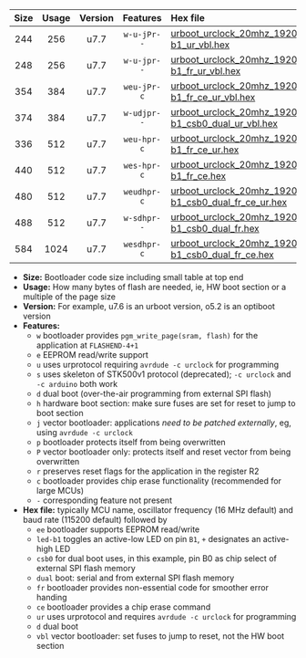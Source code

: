|Size|Usage|Version|Features|Hex file|
|:-:|:-:|:-:|:-:|:--|
|244|256|u7.7|`w-u-jPr--`|[urboot_urclock_20mhz_19200bps_led-b1_ur_vbl.hex](https://raw.githubusercontent.com/stefanrueger/urboot.hex/main/boards/urclock/fcpu_20mhz/19200_bps/urboot_urclock_20mhz_19200bps_led-b1_ur_vbl.hex)|
|248|256|u7.7|`w-u-jpr--`|[urboot_urclock_20mhz_19200bps_led-b1_fr_ur_vbl.hex](https://raw.githubusercontent.com/stefanrueger/urboot.hex/main/boards/urclock/fcpu_20mhz/19200_bps/urboot_urclock_20mhz_19200bps_led-b1_fr_ur_vbl.hex)|
|354|384|u7.7|`weu-jPr-c`|[urboot_urclock_20mhz_19200bps_ee_led-b1_fr_ce_ur_vbl.hex](https://raw.githubusercontent.com/stefanrueger/urboot.hex/main/boards/urclock/fcpu_20mhz/19200_bps/urboot_urclock_20mhz_19200bps_ee_led-b1_fr_ce_ur_vbl.hex)|
|374|384|u7.7|`w-udjpr--`|[urboot_urclock_20mhz_19200bps_led-b1_csb0_dual_ur_vbl.hex](https://raw.githubusercontent.com/stefanrueger/urboot.hex/main/boards/urclock/fcpu_20mhz/19200_bps/urboot_urclock_20mhz_19200bps_led-b1_csb0_dual_ur_vbl.hex)|
|336|512|u7.7|`weu-hpr-c`|[urboot_urclock_20mhz_19200bps_ee_led-b1_fr_ce_ur.hex](https://raw.githubusercontent.com/stefanrueger/urboot.hex/main/boards/urclock/fcpu_20mhz/19200_bps/urboot_urclock_20mhz_19200bps_ee_led-b1_fr_ce_ur.hex)|
|440|512|u7.7|`wes-hpr-c`|[urboot_urclock_20mhz_19200bps_ee_led-b1_fr_ce.hex](https://raw.githubusercontent.com/stefanrueger/urboot.hex/main/boards/urclock/fcpu_20mhz/19200_bps/urboot_urclock_20mhz_19200bps_ee_led-b1_fr_ce.hex)|
|480|512|u7.7|`weudhpr-c`|[urboot_urclock_20mhz_19200bps_ee_led-b1_csb0_dual_fr_ce_ur.hex](https://raw.githubusercontent.com/stefanrueger/urboot.hex/main/boards/urclock/fcpu_20mhz/19200_bps/urboot_urclock_20mhz_19200bps_ee_led-b1_csb0_dual_fr_ce_ur.hex)|
|488|512|u7.7|`w-sdhpr--`|[urboot_urclock_20mhz_19200bps_led-b1_csb0_dual_fr.hex](https://raw.githubusercontent.com/stefanrueger/urboot.hex/main/boards/urclock/fcpu_20mhz/19200_bps/urboot_urclock_20mhz_19200bps_led-b1_csb0_dual_fr.hex)|
|584|1024|u7.7|`wesdhpr-c`|[urboot_urclock_20mhz_19200bps_ee_led-b1_csb0_dual_fr_ce.hex](https://raw.githubusercontent.com/stefanrueger/urboot.hex/main/boards/urclock/fcpu_20mhz/19200_bps/urboot_urclock_20mhz_19200bps_ee_led-b1_csb0_dual_fr_ce.hex)|

- **Size:** Bootloader code size including small table at top end
- **Usage:** How many bytes of flash are needed, ie, HW boot section or a multiple of the page size
- **Version:** For example, u7.6 is an urboot version, o5.2 is an optiboot version
- **Features:**
  + `w` bootloader provides `pgm_write_page(sram, flash)` for the application at `FLASHEND-4+1`
  + `e` EEPROM read/write support
  + `u` uses urprotocol requiring `avrdude -c urclock` for programming
  + `s` uses skeleton of STK500v1 protocol (deprecated); `-c urclock` and `-c arduino` both work
  + `d` dual boot (over-the-air programming from external SPI flash)
  + `h` hardware boot section: make sure fuses are set for reset to jump to boot section
  + `j` vector bootloader: applications *need to be patched externally*, eg, using `avrdude -c urclock`
  + `p` bootloader protects itself from being overwritten
  + `P` vector bootloader only: protects itself and reset vector from being overwritten
  + `r` preserves reset flags for the application in the register R2
  + `c` bootloader provides chip erase functionality (recommended for large MCUs)
  + `-` corresponding feature not present
- **Hex file:** typically MCU name, oscillator frequency (16 MHz default) and baud rate (115200 default) followed by
  + `ee` bootloader supports EEPROM read/write
  + `led-b1` toggles an active-low LED on pin `B1`, `+` designates an active-high LED
  + `csb0` for dual boot uses, in this example, pin B0 as chip select of external SPI flash memory
  + `dual` boot: serial and from external SPI flash memory
  + `fr` bootloader provides non-essential code for smoother error handing
  + `ce` bootloader provides a chip erase command
  + `ur` uses urprotocol and requires `avrdude -c urclock` for programming
  + `d` dual boot
  + `vbl` vector bootloader: set fuses to jump to reset, not the HW boot section
